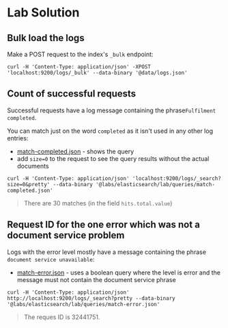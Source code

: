 # Lab Solution


## Bulk load the logs

Make a POST request to the index's `_bulk` endpoint:

```
curl -H 'Content-Type: application/json' -XPOST 'localhost:9200/logs/_bulk' --data-binary '@data/logs.json'
```

## Count of successful requests

Successful requests have a log message containing the phrase`Fulfilment completed`.

You can match just on the word `completed` as it isn't used in any other log entries:

- [match-completed.json](\lab\queries\match-completed.json) - shows the query
- add `size=0` to the request to see the query results without the actual documents

```
curl -H 'Content-Type: application/json' 'localhost:9200/logs/_search?size=0&pretty' --data-binary '@labs/elasticsearch/lab/queries/match-completed.json'
```

> There are 30 matches (in the field `hits.total.value`)

## Request ID for the one error which was not a document service problem

Logs with the error level mostly have a message containing the phrase `document service unavailable`:

- [match-error.json](\lab\queries\match-error.json) - uses a boolean query where the level is error and the message must not contain the document service phrase

```
curl -H 'Content-Type: application/json' http://localhost:9200/logs/_search?pretty --data-binary '@labs/elasticsearch/lab/queries/match-error.json'
```

> The reques ID is 32441751.

